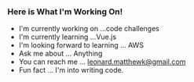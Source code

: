 ### Here is What I'm Working On!

- I'm currently working on ...code challenges
- I'm currently learning ...Vue.js
- I'm looking forward to learning ... AWS
- Ask me about ... Anything
- You can reach me ... leonard.matthewk@gmail.com
- Fun fact ... I'm into writing code.
